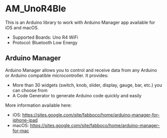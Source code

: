 # AM_UnoR4Ble

This is an Arduino library to work with Arduino Manager app available for iOS and macOS.

 * Supported Boards: Uno R4 WiFi
 * Protocol: Bluetooth Low Energy

## Arduino Manager

Arduino Manager allows you to control and receive data from any Arduino or Arduino compatible microcontroller. It provides:

* More than 30 widgets (switch, knob, slider, display, gauge, bar, etc.) you can choose from
* A Code Generator to generate Arduino code quickly and easily 

More information available here:

- iOS: https://sites.google.com/site/fabboco/home/arduino-manager-for-iphone-ipad
- macOS: https://sites.google.com/site/fabboco/home/arduino-manager-for-mac
